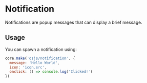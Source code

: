 # Notification

Notifications are popup messages that can display a brief message.

## Usage

You can spawn a notification using:

```javascript
core.make('osjs/notification', {
  message: 'Hello World',
  icon: 'icon.src',
  onclick: () => console.log('Clicked!')
})
```
